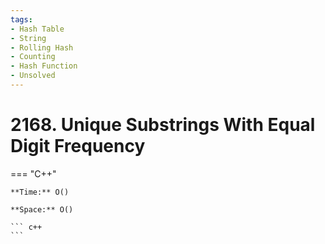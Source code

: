 ```yaml
---
tags:
- Hash Table
- String
- Rolling Hash
- Counting
- Hash Function
- Unsolved
---
```



# 2168. Unique Substrings With Equal Digit Frequency

=== "C++"

    **Time:** O()

    **Space:** O()

    ``` c++
    ```